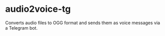# audio2voice-tg
Converts audio files to OGG format and sends them as voice messages via a Telegram bot.
